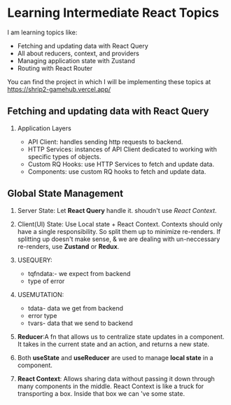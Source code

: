 # Learning Intermediate React Topics

I am learning topics like:

- Fetching and updating data with React Query
- All about reducers, context, and providers
- Managing application state with Zustand
- Routing with React Router

You can find the project in which I will be implementing these topics at https://shrip2-gamehub.vercel.app/

## Fetching and updating data with React Query

1. Application Layers

   - API Client: handles sending http requests to backend.
   - HTTP Services: instances of API Client dedicated to working with specific types of objects.
   - Custom RQ Hooks: use HTTP Services to fetch and update data.
   - Components: use custom RQ hooks to fetch and update data.

## Global State Management

1. Server State: Let **React Query** handle it. shoudn't use _React Context_.

2. Client(UI) State: Use Local state + React Context. Contexts should only have a single responsibility. So split them up to minimize re-renders. If splitting up doesn't make sense, & we are dealing with un-neccessary re-renders, use **Zustand** or **Redux**.

3. USEQUERY:

   - ⁠tqfndata:- we expect from backend⁠
   - type of error

4. USEMUTATION:

   - ⁠tdata- data we get from backend
   - ⁠error type
   - ⁠tvars- data that we send to backend

5. **Reducer**:A fn that allows us to centralize state updates in a component. It takes in the current state and an action, and returns a new state.

6. Both **useState** and **useReducer** are used to manage **local state** in a component.

7. **React Context**: Allows sharing data without passing it down through many components in the middle. React Context is like a truck for transporting a box. Inside that box we can 've some state.

